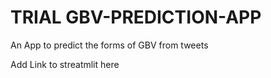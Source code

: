 # TRIAL GBV-PREDICTION-APP
An App to predict the forms of GBV from tweets

Add Link to streatmlit here
